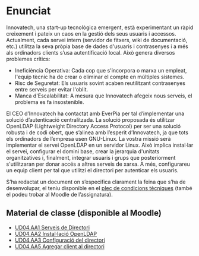 # Enunciat

Innovatech, una start-up tecnològica emergent, està experimentant un ràpid creixement i pateix un caos en la gestió dels seus usuaris i accessos.
Actualment, cada servei intern (servidor de fitxers, wiki de documentació, etc.) utilitza la seva pròpia base de dades d'usuaris i contrasenyes i a més als ordinadors clients s’usa autentificació local. Això genera diversos problemes crítics:
- Ineficiència Operativa: Cada cop que s'incorpora o marxa un empleat, l'equip tècnic ha de crear o eliminar el compte en múltiples sistemes.
- Risc de Seguretat: Els usuaris sovint acaben reutilitzant contrasenyes entre serveis per evitar l'oblit.
- Manca d'Escalabilitat: A mesura que Innovatech afegeix nous serveis, el problema es fa insostenible.

El CEO d’Innovatech ha contactat amb EverPia per tal d’implementar una solució d’autenticació centralitzada. La solució proposada és utilitzar OpenLDAP (Lightweight Directory Access Protocol) per ser una solució robusta i de codi obert, que s’alinea amb l’esperit d’Innovatech, ja que tots els ordinadors de l’empresa usen GNU-Linux.
La vostra missió serà implementar el servei OpenLDAP en un servidor Linux. Això implica instal·lar el servei, configurar el domini base, crear la jerarquia d'unitats organitzatives i, finalment, integrar usuaris i grups que posteriorment s'utilitzaran per donar accés a altres serveis de xarxa. A més, configurareu un equip client per tal que utilitzi el directori per autenticar els usuaris.

S’ha redactat un document on s’especifica clarament la feina que s’ha de desenvolupar, el teniu disponible en el [plec de condicions tècniques](https://docs.google.com/document/d/1BMT080sbzxNOQ51nxsDch_-9LA1VKP5gC6OWB6l86_E/edit?tab=t.0) (també el podeu trobar al Moodle de l’assignatura).

## Material de classe (disponible al Moodle)
- [UD04.AA1 Serveis de Directori](https://docs.google.com/presentation/d/1x5i7JaRtzXtdNADtBevuX1HIMJkICo4O/edit?slide=id.p1#slide=id.p1)
- [UD04.AA2 Instal·lació OpenLDAP](https://docs.google.com/presentation/d/1k3qzGN8Zp8jQYH6sqNJeEfj5os0ziksD/edit?slide=id.p1#slide=id.p1)
- [UD04.AA3 Configuració del directori](https://docs.google.com/presentation/d/1y4Av3fDSca9K3Oij-fQKJ6GsoaoKc0S-/edit?slide=id.p1#slide=id.p1)
- [UD04.AA5 Agregar client al directori](https://docs.google.com/presentation/d/1vlN5itS7RyiTEq4Do6xnBe-bPzMdl5nt/edit?slide=id.p1#slide=id.p1)
